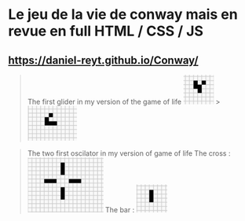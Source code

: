 # Le jeu de la vie de conway mais en revue en full HTML / CSS / JS

## https://daniel-reyt.github.io/Conway/

> The first glider in my version of the game of life
> ![The first glider in my version of the game of life](image.png) > ![The first glider in my version of the game of life](image-1.png)

> The two first oscilator in my version of game of life
> The cross : ![alt text](image-2.png)
> The bar : ![alt text](image-3.png)
